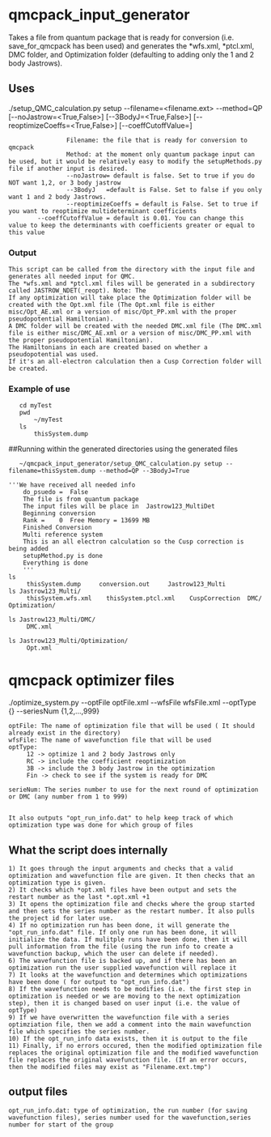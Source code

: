 # qmcpack_input_generator
Takes a file from quantum package that is ready for conversion (i.e. save_for_qmcpack has been used) and generates the *wfs.xml, *ptcl.xml, DMC folder, and Optimization folder (defaulting to adding only the 1 and 2 body Jastrows). 


## Uses
   ./setup_QMC_calculation.py setup --filename=<filename.ext> --method=QP  [--noJastrow=<True,False>]
			                             [--3BodyJ=<True,False>]
			                             [--reoptimizeCoeffs=<True,False>]
			                             [--coeffCutoffValue=<integer>]
                                   
                    Filename: the file that is ready for conversion to qmcpack
                    Method: at the moment only quantum package input can be used, but it would be relatively easy to modify the setupMethods.py file if another input is desired.
                    --noJastrow= default is false. Set to true if you do NOT want 1,2, or 3 body jastrow
                    --3BodyJ   =default is False. Set to false if you only want 1 and 2 body Jastrows.
                    --reoptimizeCoeffs = default is False. Set to true if you want to reoptimize multideterminant coefficients
		    --coeffCutoffValue = default is 0.01. You can change this value to keep the determinants with coefficients greater or equal to this value
		    
### Output 
    This script can be called from the directory with the input file and generates all needed input for QMC.
    The *wfs.xml and *ptcl.xml files will be generated in a subdirectory called JASTROW_NDET(_reopt). Note: The 
    If any optimization will take place the Optimization folder will be created with the Opt.xml file (The Opt.xml file is either misc/Opt_AE.xml or a version of misc/Opt_PP.xml with the proper pseudopotential Hamiltonian). 
    A DMC folder will be created with the needed DMC.xml file (The DMC.xml file is either misc/DMC_AE.xml or a version of misc/DMC_PP.xml with the proper pseudopotential Hamiltonian). 
    The Hamiltonians in each are created based on whether a pseudopotential was used. 
    If it's an all-electron calculation then a Cusp Correction folder will be created.
    
### 
   
### Example of use

       cd myTest
       pwd 
           ~/myTest
       ls
           thisSystem.dump
	   
	   
##Running within the generated directories using the generated files
	                
	
	   
       ~/qmcpack_input_generator/setup_QMC_calculation.py setup --filename=thisSystem.dump --method=QP --3BodyJ=True
       
	'''We have received all needed info
		do_psuedo =  False
		The file is from quantum package
		The input files will be place in  Jastrow123_MultiDet
		Beginning conversion
		Rank =    0  Free Memory = 13699 MB
		Finished Conversion
		Multi reference system
		This is an all electron calculation so the Cusp correction is being added
		setupMethod.py is done
		Everything is done
		'''
	ls
	     thisSystem.dump     conversion.out     Jastrow123_Multi
	ls Jastrow123_Multi/
	     thisSystem.wfs.xml    thisSystem.ptcl.xml    CuspCorrection  DMC/   Optimization/
	
	ls Jastrow123_Multi/DMC/
	     DMC.xml
	     
	ls Jastrow123_Multi/Optimization/
	     Opt.xml

# qmcpack optimizer files


   ./optimize_system.py --optFile optFile.xml --wfsFile wfsFile.xml --optType {} --seriesNum {1,2,...,999}

	optFile: The name of optimization file that will be used ( It should already exist in the directory)
	wfsFile: The name of wavefunction file that will be used 
	optType: 
		 12 -> optimize 1 and 2 body Jastrows only
		 RC -> include the coefficient reoptimization
		 3B -> include the 3 body Jastrow in the optimization
		 Fin -> check to see if the system is ready for DMC
   
	serieNum: The series number to use for the next round of optimization or DMC (any number from 1 to 999)
	
	
	It also outputs "opt_run_info.dat" to help keep track of which optimization type was done for which group of files

## What the script does internally
	1) It goes through the input arguments and checks that a valid optimization and wavefunction file are given. It then checks that an optimization type is given.
	2) It checks which *opt.xml files have been output and sets the restart number as the last *.opt.xml +1
	3) It opens the optimization file and checks where the group started and then sets the series number as the restart number. It also pulls the project id for later use.
	4) If no optimization run has been done, it will generate the "opt_run_info.dat" file. If only one run has been done, it will initialize the data. If mulitple runs have been done, then it will pull information from the file (using the run info to create a wavefunction backup, which the user can delete if needed).
	6) The wavefunction file is backed up, and if there has been an optimization run the user supplied wavefunction will replace it
	7) It looks at the wavefunction and determines which optimizations have been done ( for output to "opt_run_info.dat")
	8) If the wavefunction needs to be modifies (i.e. the first step in optimization is needed or we are moving to the next optimization step), then it is changed based on user input (i.e. the value of optType)
	9) If we have overwritten the wavefunction file with a series optimziation file, then we add a comment into the main wavefunction file which specifies the series number.
	10) If the opt_run_info data exists, then it is output to the file 
	11) Finally, if no errors occured, then the modified optimization file replaces the original optimization file and the modified wavefunction file replaces the original wavefunction file. (If an error occurs, then the modified files may exist as "Filename.ext.tmp")

## output files
	opt_run_info.dat: type of optimization, the run number (for saving wavefunction files), series number used for the wavefunction,series number for start of the group
